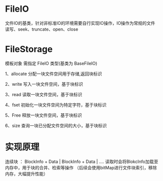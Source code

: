# FileIO
文件IO的基类，针对非标准IO的环境需要自行实现IO操作，IO操作为常规的文件读写、seek、truncate、open、close

# FileStorage
模板对象 需指定 FileIO 类型(基类为 BaseFileIO)

1、allocate 分配一块文件空间用于存储,返回块标识

2、write    写入一块文件空间，基于块标识

3、read     读取一块文件空间，基于块标识

4、fset     初始化一块文件空间为特定字符，基于块标识

5、Free     释放一块文件空间，基于块标识

6、size     查询一块已分配文件空间的大小，基于块标识

# 实现原理
连续块 ：  BlockInfo + Data | BlockInfo + Data | ....
读取时会将BlokcInfo加载至内存中，用于块的合并、检索等操作
（后续会使用bitMap进行文件块索引，移除内存，大幅提升性能）



